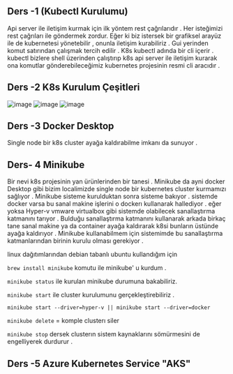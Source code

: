 ## Ders -1 (Kubectl Kurulumu)
Api server ile iletişim kurmak için ilk yöntem rest çağrılarıdır . Her isteğimizi rest çağrıları ile göndermek zordur.
Eğer ki biz istersek bir grafiksel arayüz ile de kubernetesi yönetebilir , onunla iletişim kurabiliriz .
Gui yerinden komut satırından çalışmak tercih edilir . 
K8s kubectl adında bir cli içerir . kubectl bizlere shell üzerinden çalıştırıp k8s api server ile iletişim kurarak ona komutlar gönderebileceğimiz kubernetes projesinin resmi cli aracıdır .

## Ders -2 K8s Kurulum Çeşitleri 

![image](https://user-images.githubusercontent.com/74687192/153710474-07a97d86-1ca7-415f-a8a8-283f8cb848e1.png)
![image](https://user-images.githubusercontent.com/74687192/153710477-7f94854d-7c84-482e-a241-85724cb99b04.png)
![image](https://user-images.githubusercontent.com/74687192/153710491-8114b543-830d-46da-86bf-1120561c40dc.png)

## Ders -3 Docker Desktop 
Single node bir k8s cluster ayağa kaldırabilme imkanı da sunuyor .

## Ders- 4 Minikube
Bir nevi k8s projesinin yan ürünlerinden bir tanesi . Minikube da ayni docker Desktop gibi bizim localimizde single node bir kubernetes cluster kurmamızı sağlıyor .
Minikube sisteme kurulduktan sonra sisteme bakıyor . sistemde docker varsa bu sanal makine işlerini o dockerı kullanarak hallediyor . eğer yoksa Hyper-v vmware virtualbox gibi sistemde olabilecek sanallaştırma katmanını tarıyor . Bulduğu sanallaştırma katmanını kullanarak arkada birkaç tane sanal makine ya da container ayağa kaldırarak k8si bunların üstünde ayağa kaldırıyor . Minikube kullanabilmem için sistemimde bu sanallaştırma katmanlarından birinin kurulu olması gerekiyor .

linux dağıtımlarından debian tabanlı ubuntu kullandığım için 

`brew install minikube`  komutu ile minikube' u kurdum .

`minikube status` ile kurulan minikube durumuna bakabiliriz.

`minikube start` ile cluster kurulumunu gerçekleştirebiliriz .

`minikube start --driver=hyper-v || minikube start --driver=docker`

`minikube delete` = komple clusterı siler

`minikube stop` dersek clusterın sistem kaynaklarını sömürmesini de engelliyerek durdurur .

## Ders -5 Azure Kubernetes Service "AKS"


